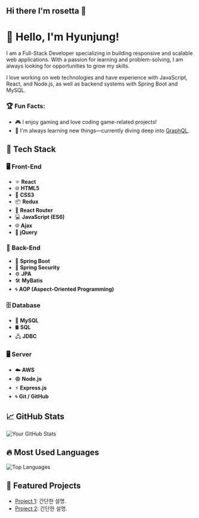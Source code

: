 ## Hi there I'm rosetta 👋

<!--
**rosetta47/rosetta47** is a ✨ _special_ ✨ repository because its `README.md` (this file) appears on your GitHub profile.

Here are some ideas to get you started:

- 🔭 I’m currently working on ...
- 🌱 I’m currently learning ...
- 👯 I’m looking to collaborate on ...
- 🤔 I’m looking for help with ...
- 💬 Ask me about ...
- 📫 How to reach me: ...
- 😄 Pronouns: ...
- ⚡ Fun fact: ...
-->

# 👋 Hello, I'm Hyunjung!
I am a Full-Stack Developer specializing in building responsive and scalable web applications. With a passion for learning and problem-solving, I am always looking for opportunities to grow my skills.

I love working on web technologies and have experience with JavaScript, React, and Node.js, as well as backend systems with Spring Boot and MySQL.

### 🏆 Fun Facts:
- 🎮 I enjoy gaming and love coding game-related projects!
- 📖 I'm always learning new things—currently diving deep into [GraphQL](https://graphql.org/).

## 🔧 Tech Stack

### 🖥 Front-End
- ⚛️ **React**
- 🌐 **HTML5**
- 🎨 **CSS3**
- 📦 **Redux**
- 🚏 **React Router**
- 💻 **JavaScript (ES6)**
- 🌐 **Ajax**
- 💎 **jQuery**

### 💾 Back-End
- 🌱 **Spring Boot**
- 🔐 **Spring Security**
- ⚙️ **JPA**
- 🛠 **MyBatis**
- 🌀 **AOP (Aspect-Oriented Programming)**

### 🗄 Database
- 🐬 **MySQL**
- 🛢 **SQL**
- 🖧 **JDBC**

### 🖥 Server
- ☁️ **AWS**
- 🟢 **Node.js**
- ⚡ **Express.js**
- 🌀 **Git / GitHub**


## 📈 GitHub Stats
![Your GitHub Stats](https://github-readme-stats.vercel.app/api?username=rosetta47&show_icons=true&theme=radical)

## 🔥 Most Used Languages
![Top Languages](https://github-readme-stats.vercel.app/api/top-langs/?username=rosetta47&layout=compact&theme=radical)

## 🚀 Featured Projects
- [Project 1](https://github.com/yourusername/project1): 간단한 설명.
- [Project 2](https://github.com/yourusername/project2): 간단한 설명.


